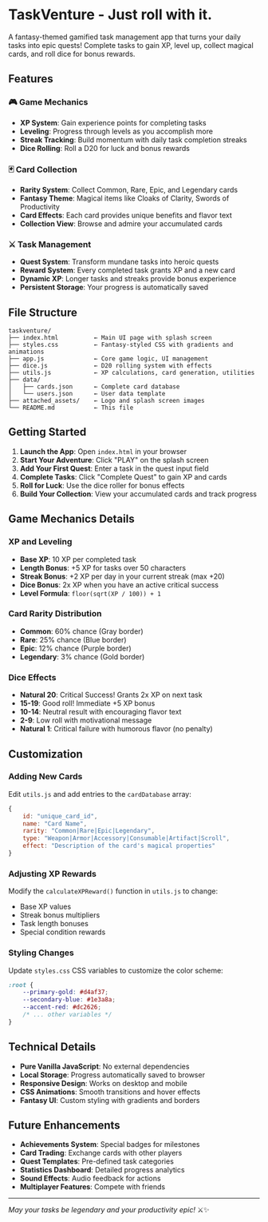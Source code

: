 
# TaskVenture - Just roll with it.

A fantasy-themed gamified task management app that turns your daily tasks into epic quests! Complete tasks to gain XP, level up, collect magical cards, and roll dice for bonus rewards.

## Features

### 🎮 Game Mechanics
- **XP System**: Gain experience points for completing tasks
- **Leveling**: Progress through levels as you accomplish more
- **Streak Tracking**: Build momentum with daily task completion streaks
- **Dice Rolling**: Roll a D20 for luck and bonus rewards

### 🃏 Card Collection
- **Rarity System**: Collect Common, Rare, Epic, and Legendary cards
- **Fantasy Theme**: Magical items like Cloaks of Clarity, Swords of Productivity
- **Card Effects**: Each card provides unique benefits and flavor text
- **Collection View**: Browse and admire your accumulated cards

### ⚔️ Task Management
- **Quest System**: Transform mundane tasks into heroic quests
- **Reward System**: Every completed task grants XP and a new card
- **Dynamic XP**: Longer tasks and streaks provide bonus experience
- **Persistent Storage**: Your progress is automatically saved

## File Structure

```
taskventure/
├── index.html          ← Main UI page with splash screen
├── styles.css          ← Fantasy-styled CSS with gradients and animations
├── app.js              ← Core game logic, UI management
├── dice.js             ← D20 rolling system with effects
├── utils.js            ← XP calculations, card generation, utilities
├── data/
│   ├── cards.json      ← Complete card database
│   └── users.json      ← User data template
├── attached_assets/    ← Logo and splash screen images
└── README.md           ← This file
```

## Getting Started

1. **Launch the App**: Open `index.html` in your browser
2. **Start Your Adventure**: Click "PLAY" on the splash screen
3. **Add Your First Quest**: Enter a task in the quest input field
4. **Complete Tasks**: Click "Complete Quest" to gain XP and cards
5. **Roll for Luck**: Use the dice roller for bonus effects
6. **Build Your Collection**: View your accumulated cards and track progress

## Game Mechanics Details

### XP and Leveling
- **Base XP**: 10 XP per completed task
- **Length Bonus**: +5 XP for tasks over 50 characters
- **Streak Bonus**: +2 XP per day in your current streak (max +20)
- **Dice Bonus**: 2x XP when you have an active critical success
- **Level Formula**: `floor(sqrt(XP / 100)) + 1`

### Card Rarity Distribution
- **Common**: 60% chance (Gray border)
- **Rare**: 25% chance (Blue border)
- **Epic**: 12% chance (Purple border)
- **Legendary**: 3% chance (Gold border)

### Dice Effects
- **Natural 20**: Critical Success! Grants 2x XP on next task
- **15-19**: Good roll! Immediate +5 XP bonus
- **10-14**: Neutral result with encouraging flavor text
- **2-9**: Low roll with motivational message
- **Natural 1**: Critical failure with humorous flavor (no penalty)

## Customization

### Adding New Cards
Edit `utils.js` and add entries to the `cardDatabase` array:

```javascript
{
    id: "unique_card_id",
    name: "Card Name",
    rarity: "Common|Rare|Epic|Legendary",
    type: "Weapon|Armor|Accessory|Consumable|Artifact|Scroll",
    effect: "Description of the card's magical properties"
}
```

### Adjusting XP Rewards
Modify the `calculateXPReward()` function in `utils.js` to change:
- Base XP values
- Streak bonus multipliers
- Task length bonuses
- Special condition rewards

### Styling Changes
Update `styles.css` CSS variables to customize the color scheme:

```css
:root {
    --primary-gold: #d4af37;
    --secondary-blue: #1e3a8a;
    --accent-red: #dc2626;
    /* ... other variables */
}
```

## Technical Details

- **Pure Vanilla JavaScript**: No external dependencies
- **Local Storage**: Progress automatically saved to browser
- **Responsive Design**: Works on desktop and mobile
- **CSS Animations**: Smooth transitions and hover effects
- **Fantasy UI**: Custom styling with gradients and borders

## Future Enhancements

- **Achievements System**: Special badges for milestones
- **Card Trading**: Exchange cards with other players
- **Quest Templates**: Pre-defined task categories
- **Statistics Dashboard**: Detailed progress analytics
- **Sound Effects**: Audio feedback for actions
- **Multiplayer Features**: Compete with friends

---

*May your tasks be legendary and your productivity epic!* ⚔️✨
